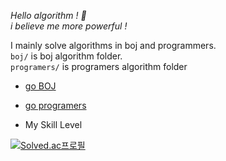 *Hello algorithm ! 🚀 <br>*
*i believe me more powerful !*
<br>

I mainly solve algorithms in boj and programmers. <br>
```boj/``` is boj algorithm folder. <br>
```programers/``` is programers algorithm folder <br>


- [go BOJ](https://www.acmicpc.net/)
- [go programers](https://programmers.co.kr/)

- My Skill Level

[![Solved.ac프로필](http://mazassumnida.wtf/api/v2/generate_badge?boj=wj100213)](https://solved.ac/wj100213)

